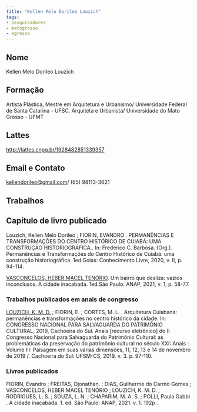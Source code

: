 ```yaml
---
title: "Kellen Melo Dorileo Louzich"
tags: 
- pesquisadores
- matogrosso
- egresso
---
```


## Nome
Kellen Melo Dorileo Louzich
## Formação
Artista Plástica, Mestre em Arquitetura e Urbanismo/ Universidade Federal de Santa Catarina - UFSC. Arquiteta e Urbanista/ Universidade do Mato Grosso - UFMT
## Lattes
http://lattes.cnpq.br/1928482851339357
## Email e Contato
[kellendorileo@gmail.com](mailto:kellendorileo@gmail.com)/ (65) 98113-3621
## Trabalhos

## Capítulo de livro publicado

Louzich, Kellen Melo Dorileo ; FIORIN, EVANDRO . PERMANÊNCIAS E TRANSFORMAÇÕES DO CENTRO HISTÓRICO DE CUIABÁ: UMA CONSTRUÇÃO HISTORIOGRÁFICA.. In: Frederico C. Barbosa. (Org.). Permanências e Transformações do Centro Histórico de Cuiabá: uma construção historiográfica. 1ed.Goias: Conhecimento Livre, 2020, v. II, p. 94-114.

[VASCONCELOS, HEBER MACEL TENÓRIO](http://lattes.cnpq.br/1290805936456727). Um bairro que desliza: vazios inconclusos. A cidade inacabada. 1ed.São Paulo: ANAP, 2021, v. 1, p. 58-77.
 
### Trabalhos publicados em anais de congresso

[LOUZICH, K. M. D.](http://lattes.cnpq.br/1928482851339357) ; FIORIN, E. ; CORTES, M. L. . Arquitetura Cuiabana: permanências e transformações no centro histórico da cidade. In: CONGRESSO NACIONAL PARA SALVAGUARDA DO PATRIMÔNIO CULTURAL, 2019, Cachoeira do Sul. Anais [recurso eletrônico] do II Congresso Nacional para Salvaguarda do Patrimônio Cultural: as problemáticas da preservação do patrimônio cultural no século XXI: Anais : Volume III: Paisagem em suas várias dimensões, 11, 12, 13 e 14 de novembro de 2019 /. Cachoeira do Sul: UFSM-CS, 2019. v. 3. p. 97-110.

### Livros publicados

FIORIN, Evandro ; FREITAS, Djonathan. ; DIAS, Guilherme do Carmo Gomes ; VASCONCELOS, HEBER MACEL TENÓRIO ; LOUZICH, K. M. D. ; RODRIGUES, L. S. ; SOUZA, L. N. ; CHAPARIM, M. A. S. ; POLLI, Paula Gabbi . A cidade inacabada. 1. ed. São Paulo: ANAP, 2021. v. 1. 192p .
